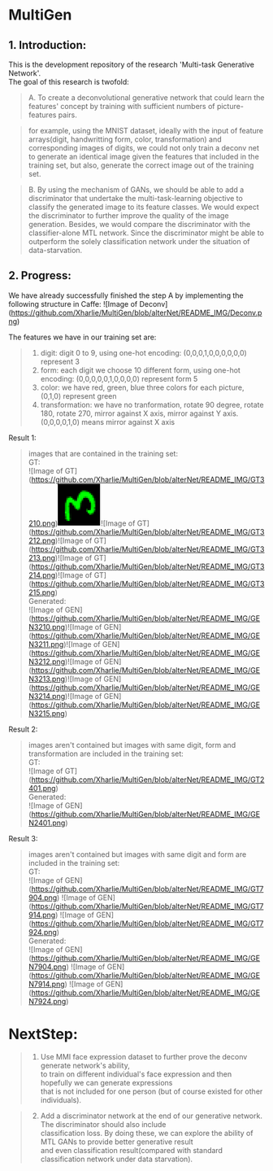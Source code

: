 # MultiGen
## 1. Introduction:
This is the development repository of the research 'Multi-task Generative Network'.  
The goal of this research is twofold:
> A. To create a deconvolutional generative network that could learn the features' concept by training with sufficient numbers of picture-features pairs. 

> for example, using the MNIST dataset, ideally with the input of feature arrays(digit, handwritting form, color, transformation) and corresponding images of digits, we could not only train a deconv net to generate an identical image given the features that included in the training set, but also, generate the correct image out of the training set.  

> B. By using the mechanism of GANs, we should be able to add a discriminator that undertake the multi-task-learning objective to classify the generated image to its feature classes. We would expect the discriminator to further improve the quality of the image generation. Besides, we would compare the discriminator with the classifier-alone MTL network. Since the discriminator might be able to outperform the solely classification network under the situation of data-starvation.  
  
  
## 2. Progress:  
We have already successfully finished the step A by implementing the following structure in Caffe:
![Image of Deconv]
(https://github.com/Xharlie/MultiGen/blob/alterNet/README_IMG/Deconv.png)

The features we have in our training set are:
> 1. digit: digit 0 to 9, using one-hot encoding: (0,0,0,1,0,0,0,0,0,0) represent 3
> 2. form: each digit we choose 10 different form, using  one-hot encoding: (0,0,0,0,0,1,0,0,0,0) represent form 5
> 3. color: we have red, green, blue three colors for each picture, (0,1,0) represent green
> 4. transformation: we have no tranformation, rotate 90 degree, rotate 180, rotate 270, mirror against X axis, mirror against Y axis.
(0,0,0,0,1,0) means mirror against X axis  
  
Result 1:  
> images that are contained in the training set:  
GT:  
![Image of GT]
(https://github.com/Xharlie/MultiGen/blob/alterNet/README_IMG/GT3210.png)![Image of GT](https://github.com/Xharlie/MultiGen/blob/alterNet/README_IMG/GT3211.png)![Image of GT]
(https://github.com/Xharlie/MultiGen/blob/alterNet/README_IMG/GT3212.png)![Image of GT]
(https://github.com/Xharlie/MultiGen/blob/alterNet/README_IMG/GT3213.png)![Image of GT]
(https://github.com/Xharlie/MultiGen/blob/alterNet/README_IMG/GT3214.png)![Image of GT]
(https://github.com/Xharlie/MultiGen/blob/alterNet/README_IMG/GT3215.png)  
Generated:  
![Image of GEN]
(https://github.com/Xharlie/MultiGen/blob/alterNet/README_IMG/GEN3210.png)![Image of GEN]
(https://github.com/Xharlie/MultiGen/blob/alterNet/README_IMG/GEN3211.png)![Image of GEN]
(https://github.com/Xharlie/MultiGen/blob/alterNet/README_IMG/GEN3212.png)![Image of GEN]
(https://github.com/Xharlie/MultiGen/blob/alterNet/README_IMG/GEN3213.png)![Image of GEN]
(https://github.com/Xharlie/MultiGen/blob/alterNet/README_IMG/GEN3214.png)![Image of GEN]
(https://github.com/Xharlie/MultiGen/blob/alterNet/README_IMG/GEN3215.png)  

Result 2:  
> images aren't contained but images with same digit, form and transformation are included in the training set:  
GT:  
![Image of GT] 
(https://github.com/Xharlie/MultiGen/blob/alterNet/README_IMG/GT2401.png)  
Generated:    
![Image of GEN]
(https://github.com/Xharlie/MultiGen/blob/alterNet/README_IMG/GEN2401.png)    
  
Result 3:  
> images aren't contained but images with same digit and form are included in the training set:  
GT:  
![Image of GEN]
(https://github.com/Xharlie/MultiGen/blob/alterNet/README_IMG/GT7904.png)
![Image of GEN]
(https://github.com/Xharlie/MultiGen/blob/alterNet/README_IMG/GT7914.png) 
![Image of GEN]
(https://github.com/Xharlie/MultiGen/blob/alterNet/README_IMG/GT7924.png)  
Generated:    
![Image of GEN]
(https://github.com/Xharlie/MultiGen/blob/alterNet/README_IMG/GEN7904.png)
![Image of GEN]
(https://github.com/Xharlie/MultiGen/blob/alterNet/README_IMG/GEN7914.png) 
![Image of GEN]
(https://github.com/Xharlie/MultiGen/blob/alterNet/README_IMG/GEN7924.png) 
  
  
# NextStep:     
> 1. Use MMI face expression dataset to further prove the deconv generate network's ability,  
to train on different individual's face expression and then hopefully we can generate expressions  
that is not included for one person (but of course existed for other individuals).
  
> 2. Add a discriminator network at the end of our generative network. The discriminator should also include  
classification loss. By doing these, we can explore the ability of MTL GANs to provide better generative result  
and even classification result(compared with standard classification network under data starvation).

